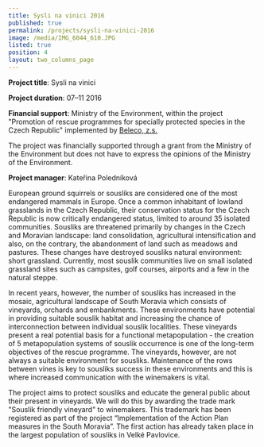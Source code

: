```yaml
---
title: Sysli na vinici 2016
published: true
permalink: /projects/sysli-na-vinici-2016
image: /media/IMG_6044_610.JPG
listed: true
position: 4
layout: two_columns_page
---
```

**Project title**: Sysli na vinici

**Project duration**: 07–11 2016

**Financial support**: Ministry of the Environment, within the project "Promotion of rescue programmes for specially protected species in the Czech Republic" implemented by [Beleco, z.s.](http://www.beleco.cz)

The project was financially supported through a grant from the Ministry of the Environment but does not have to express the opinions of the Ministry of the Environment.

**Project manager**: Kateřina Poledníková

European ground squirrels or sousliks are considered one of the most endangered mammals in Europe. Once a common inhabitant of lowland grasslands in the Czech Republic, their conservation status for the Czech Republic is now critically endangered status, limited to around 35 isolated communities. Sousliks are threatened primarily by changes in the Czech and Moravian landscape: land consolidation, agricultural intensification and also, on the contrary, the abandonment of land such as meadows and pastures. These changes have destroyed sousliks natural environment: short grassland. Currently, most souslik communities live on small isolated grassland sites such as campsites, golf courses, airports and a few in the natural steppe. 

In recent years, however, the number of sousliks has increased in the mosaic, agricultural landscape of South Moravia which consists of vineyards, orchards and embankments. These environments have potential in providing suitable souslik habitat and increasing the chance of interconnection between individual souslik localities. These vineyards present a real potential basis for a functional metapopulation - the creation of 5 metapopulation systems of souslik occurrence is one of the long-term objectives of the rescue programme. The vineyards, however, are not always a suitable environment for sousliks. Maintenance of the rows between vines is key to sousliks success in these environments and this is where increased communication with the winemakers is vital.

The project aims to protect sousliks and educate the general public about their present in vineyards. We will do this by awarding the trade mark "Souslik friendly vineyard" to winemakers. This trademark has been registered as part of the project “Implementation of the Action Plan measures in the South Moravia”. The first action has already taken place in the largest population of sousliks in Velké Pavlovice.
